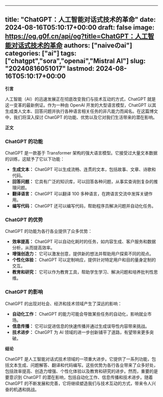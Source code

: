 
---
title: "ChatGPT：人工智能对话式技术的革命"
date: 2024-08-16T05:10:17+00:00
draft: false
image: https://og.g0f.cn/api/og?title=ChatGPT：人工智能对话式技术的革命
authors: ["naiveのai"]
categories: ["ai"]
tags: ["chatgpt","sora","openai","Mistral AI"]
slug: "20240816051017"
lastmod: 2024-08-16T05:10:17+00:00
---
**引言**

人工智能（AI）的迅速发展正在彻底改变我们与技术互动的方式，ChatGPT 就是这一变革的最新例证。作为一种由 OpenAI 开发的大型语言模型，ChatGPT 以其生成类人文本、回答问题并执行各种语言相关任务的非凡能力而闻名。在这篇博文中，我们将深入探讨 ChatGPT 的功能、优势以及它对我们生活带来的潜在影响。

**正文**

### ChatGPT 的功能

ChatGPT 是一款基于 Transformer 架构的强大语言模型。它接受过大量文本数据的训练，这赋予了它以下功能：

- **生成文本：** ChatGPT 可以生成流畅、连贯的文本，包括故事、文章、诗歌和代码。
- **回答问题：** 它具有广泛的知识库，可以回答各种问题，从事实查询到复杂的推理问题。
- **翻译语言：** ChatGPT 可以翻译 100 多种语言，在跨语言交流中发挥关键作用。
- **编写代码：** ChatGPT 还可以编写代码，帮助程序员解决问题并自动化任务。

### ChatGPT 的优势

ChatGPT 的功能为各行各业提供了众多优势：

- **效率提高：** ChatGPT 可以自动化耗时的任务，如内容生成、客户服务和数据分析，从而提高效率。
- **增强创造力：** 它可以激发创意，提供新的想法并帮助用户探索不同的观点。
- **个性化体验：** ChatGPT 可以定制响应，提供针对特定用户和目的量身定制的交互。
- **教育和研究：** 它可以作为教育工具，帮助学生学习、解决问题和培养批判性思维。

### ChatGPT 的影响

ChatGPT 的出现对社会、经济和技术领域产生了深远的影响：

- **自动化工作：** ChatGPT 的能力可能会导致某些任务的自动化，影响就业市场。
- **信息传播：** 它可以促进信息的快速传播并通过生成误导性内容带来挑战。
- **技术进步：** ChatGPT 为 AI 领域的进一步创新铺平了道路，有望带来更多突破。

**结论**

ChatGPT 是人工智能对话式技术领域的一项重大进步。它提供了一系列功能，包括文本生成、问题解答、翻译和代码编写。这些优势为各行各业带来了众多好处，包括效率提高、创造力增强、个性化体验以及教育和研究的进步。然而，重要的是要意识到 ChatGPT 的潜在影响，包括自动化工作、信息传播和技术进步。随着 ChatGPT 的不断发展和完善，它将继续塑造我们与技术互动的方式，带来令人兴奋的机遇和挑战。